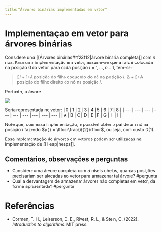 ```yaml
---
title:"Árvores binárias implementadas em vetor"
---
```


# Implementaçao em vetor para árvores binárias

Considere uma [[Árvores binárias#^f23f12|árvore binária completa]] com $n$ nós. Para uma implementação em vetor, assume-se que a raiz é colocada na posição $0$ do vetor, para cada posição $i = 1, \ldots, n-1$, tem-se:

> $2i+1$: A posição do filho esquerdo do nó na posição $i$.
> $2i+2$: A posição do filho direito do nó na posição $i$.

Portanto, a árvore

[![](https://mermaid.ink/img/pako:eNpNzjsOgzAQBNCrWFvDBVxECph86qTcZoWXj4QNMnYRIe4eYzfeafZJU8wB_aoZJIyOtkl8FVoR7y7q-iaaEm1Gk6BKdBltwqPEM0MlvEq80V6BCgw7Q7OOE46rgOAnNowg46t5oLB4BLRnrFLw6-dne5DeBa4gbJo8q5nieANyoGXn8w9dTjle)](https://mermaid.live/edit#pako:eNpNzjsOgzAQBNCrWFvDBVxECph86qTcZoWXj4QNMnYRIe4eYzfeafZJU8wB_aoZJIyOtkl8FVoR7y7q-iaaEm1Gk6BKdBltwqPEM0MlvEq80V6BCgw7Q7OOE46rgOAnNowg46t5oLB4BLRnrFLw6-dne5DeBa4gbJo8q5nieANyoGXn8w9dTjle)

Seria representada no vetor:
| 0   | 1   | 2   | 3   | 4   | 5   | 6   | 7   | 8   |
| --- | --- | --- | --- | --- | --- | --- | --- | --- |
| A   | B   | C   | D   | E   | F   | G   | H   | I    |

Note que, com essa implementação, é possível obter o pai de um nó na posição $i$ fazendo $p(i) = \lfloor\frac{i}{2}\rfloor$, ou seja, com custo $O(1)$. 

Essa implementação de árvores em vetores podem ser utilizadas na implementação de [[Heap|heaps]].

## Comentários, observações e perguntas

- Considere uma árvore completa com $d$ níveis cheios, quantas posições precisariam ser alocadas no vetor para armazenar tal árvore? #pergunta 
- Qual a desvantagem de armazenar árvores não completas em vetor, da forma apresentada? #pergunta 


# Referências
- Cormen, T. H., Leiserson, C. E., Rivest, R. L., & Stein, C. (2022). _Introduction to algorithms_. MIT press.